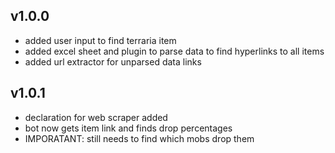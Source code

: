 ## v1.0.0
* added user input to find terraria item
* added excel sheet and plugin to parse data to find hyperlinks to all items
* added url extractor for unparsed data links

## v1.0.1
* declaration for web scraper added
* bot now gets item link and finds drop percentages
* IMPORATANT: still needs to find which mobs drop them